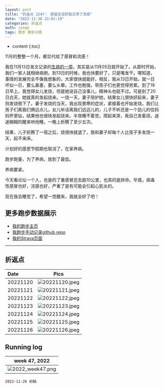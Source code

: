 ```yaml
---
layout: post
title: "折返点 2247｜ 感冒还没好就又得了流感"
date: "2022-11-26 22:01:19"
categories: 折返点
auth: conge
tags: 跑步 跑步问答 
---
```

* content
{:toc}

11月的整整一个月，都交代给了感冒和流感！




我在11月13日发文记录的[生病的一周](https://conge.github.io/2022/11/13/NewDaddy-sick-week/)，其实是从11月05日就开始了。从那时开始，我们一家人就相继病倒，到13日的时候，我也快要好了，只是嘴发干。哪知道，事情的发展完全不像我想象的，大家很快就能好。相反，我从13日开始，就一日坏似一日，要么鼻塞，要么头晕。工作也勉强，带孩子们也更觉得劳累。到了19日早上，我觉得女儿发烧，但是她说自己没事儿，精神头也挺不过。可是到了20日白天，她就真的发起烧来。一烧一天，妻子陪护她，结果女儿很快好起来，妻子则发烧倒下了。妻子发烧的当天，我出现畏寒的症状，紧接着也开始发烧。我们让孩子们离我们俩远点儿，女儿听话离我们远远儿的，儿子不听还是一个劲儿的往妈妈怀里钻，结果他也很快发起烧来。半夜睡不着觉，爬起来哭，我自己发着烧，迷迷糊糊的醒来哄他睡。一晚上折腾了至少五次。

结果，儿子折腾了一宿之后，烧很快就退了，我和妻子却每个人比孩子多发烧一天，起不来床。

计划好的感恩节假期也取消了，在家养病。

跑步跑量，为了养病，放到了最低。

养病要紧。

今天看论坛一个人，也是的了重感冒还去跑10公里，也真的是拼命。毕竟，病毒性感冒也好，流感也好，严重了是有可能会引起心肌炎的。

现在我去睡觉了，希望一觉醒来，我就全好了吧！


## 更多跑步数据展示

* [我的跑步主页](https://conge.github.io/running_page/)
* [我跑步手动记录github repo](https://github.com/conge/RunningStreak)
* [我的Strava页面](https://www.strava.com/athletes/57680242)

---


## 折返点

| Date     |                                Pics                                  |
| :------- | :------------------------------------------------------------------: |
| 20221120 |![20221120.jpeg](https://s2.loli.net/2022/11/27/kmT9hRCglqKAEop.jpg)  |
| 20221121 |![20221121.jpeg](https://s2.loli.net/2022/11/27/GLxVhdiNKfEbPl9.jpg)  |
| 20221122 |![20221122.jpeg](https://s2.loli.net/2022/11/27/CJGtzb8wc5MATUS.jpg)  |
| 20221123 |![20221123.jpeg](https://s2.loli.net/2022/11/27/VDFdoTwcq98hsy2.jpg)  |
| 20221124 |![20221124.jpeg](https://s2.loli.net/2022/11/27/jfgv7kKWUbE8d5x.jpg)  |
| 20221125 |![20221125.jpeg](https://s2.loli.net/2022/11/27/U8POVCkXhNn3Z67.jpg)  |
| 20221126 |![20221126.jpeg](https://s2.loli.net/2022/11/27/Ih1SPN7x5Km8gWO.jpg)  |

## Running log

|                            week 47, 2022                            |
| :------------------------------------------------------------------: |
|![2022_week47.png](https://s2.loli.net/2022/11/27/T3LHYqdxzR9g8vK.png) |


```
2022-11-26 初稿
```
